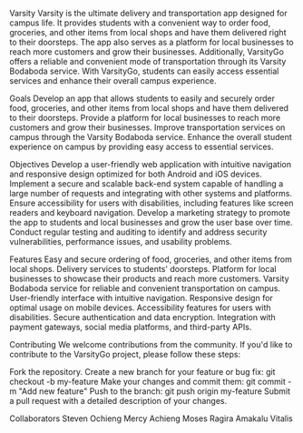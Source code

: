 
Varsity
Varsity is the ultimate delivery and transportation app designed for campus life. It provides students with a convenient way to order food, groceries, and other items from local shops and have them delivered right to their doorsteps. The app also serves as a platform for local businesses to reach more customers and grow their businesses. Additionally, VarsityGo offers a reliable and convenient mode of transportation through its Varsity Bodaboda service. With VarsityGo, students can easily access essential services and enhance their overall campus experience.

Goals
Develop an app that allows students to easily and securely order food, groceries, and other items from local shops and have them delivered to their doorsteps.
Provide a platform for local businesses to reach more customers and grow their businesses.
Improve transportation services on campus through the Varsity Bodaboda service.
Enhance the overall student experience on campus by providing easy access to essential services.

Objectives
Develop a user-friendly web application with intuitive navigation and responsive design optimized for both Android and iOS devices.
Implement a secure and scalable back-end system capable of handling a large number of requests and integrating with other systems and platforms.
Ensure accessibility for users with disabilities, including features like screen readers and keyboard navigation.
Develop a marketing strategy to promote the app to students and local businesses and grow the user base over time.
Conduct regular testing and auditing to identify and address security vulnerabilities, performance issues, and usability problems.

Features
Easy and secure ordering of food, groceries, and other items from local shops.
Delivery services to students' doorsteps.
Platform for local businesses to showcase their products and reach more customers.
Varsity Bodaboda service for reliable and convenient transportation on campus.
User-friendly interface with intuitive navigation.
Responsive design for optimal usage on mobile devices.
Accessibility features for users with disabilities.
Secure authentication and data encryption.
Integration with payment gateways, social media platforms, and third-party APIs.

Contributing
We welcome contributions from the community. If you'd like to contribute to the VarsityGo project, please follow these steps:

Fork the repository.
Create a new branch for your feature or bug fix: git checkout -b my-feature
Make your changes and commit them: git commit -m "Add new feature"
Push to the branch: git push origin my-feature
Submit a pull request with a detailed description of your changes.

Collaborators
Steven Ochieng
Mercy Achieng
Moses Ragira
Amakalu Vitalis

